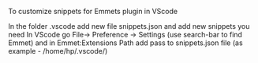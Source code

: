 To customize snippets for Emmets plugin in VScode

In the folder .vscode add new file snippets.json and add new snippets you need
In VScode go File-> Preference -> Settings (use search-bar to find Emmet) and in Emmet:Extensions Path add pass to snippets.json file (as example - /home/hp/.vscode/)
